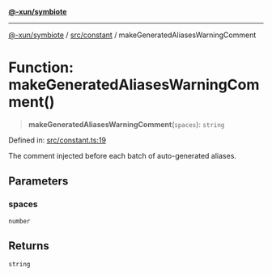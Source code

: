 [**@-xun/symbiote**](../../../README.md)

***

[@-xun/symbiote](../../../README.md) / [src/constant](../README.md) / makeGeneratedAliasesWarningComment

# Function: makeGeneratedAliasesWarningComment()

> **makeGeneratedAliasesWarningComment**(`spaces`): `string`

Defined in: [src/constant.ts:19](https://github.com/Xunnamius/symbiote/blob/10f876ec625b234388ec5689f4d10663cabb4139/src/constant.ts#L19)

The comment injected before each batch of auto-generated aliases.

## Parameters

### spaces

`number`

## Returns

`string`
